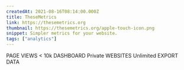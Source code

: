 ```yaml
---
createdAt: 2021-08-16T08:14:00.000Z
title: TheseMetrics
link: https://thesemetrics.org
thumbnail: https://thesemetrics.org/apple-touch-icon.png
snippet: Simpler metrics for your website.
tags: ["analytics"]
---
```

PAGE VIEWS < 10k
DASHBOARD Private
WEBSITES Unlimited
EXPORT DATA